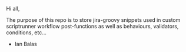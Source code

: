 Hi all,

The purpose of this repo is to store jira-groovy snippets used in custom scriptrunner workflow post-functions as well as behaviours, validators, conditions, etc...

- Ian Balas
